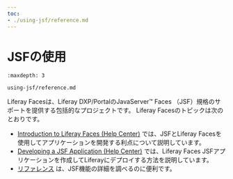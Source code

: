 ```yaml
---
toc:
- ./using-jsf/reference.md
---
```

# JSFの使用

```{toctree}
:maxdepth: 3

using-jsf/reference.md
```

Liferay Facesは、Liferay DXP/PortalのJavaServer&#8482; Faces （JSF）規格のサポートを提供する包括的なプロジェクトです。 Liferay Facesのトピックは次のとおりです。

* [Introduction to Liferay Faces \(Help Center\)](https://help.liferay.com/hc/ja/articles/360017902792-Introduction-to-Liferay-Faces) では、JSFとLiferay Facesを使用してアプリケーションを開発する利点について説明しています。
* [Developing a JSF Application \(Help Center\)](https://help.liferay.com/hc/ja/articles/360029069451-Developing-a-JSF-Portlet-Application) では、Liferay Faces JSFアプリケーションを作成してLiferayにデプロイする方法を説明しています。
* [リファレンス](./using-jsf/reference.md) は、JSF機能の詳細を調べるのに便利です。